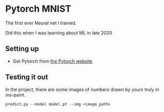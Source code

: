 # Pytorch MNIST

The first ever Neural net I trained.

Did this when I was learning about ML in late 2020

## Setting up
- Get Pytorch from [the Pytorch website](https://pytorch.org/get-started/locally/)

## Testing it out
In the project, there are some images of numbers drawn by yours truly in ms-paint.

```
predict.py --model model.pt --img <image_path>
```

